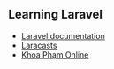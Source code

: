 ## Learning Laravel
- [Laravel documentation](https://laravel.com/docs)
- [Laracasts](https://laracasts.com)
- [Khoa Phạm Online](https://www.youtube.com/playlist?list=PLzrVYRai0riQ-K705397wDnlhhWu-gAUh)